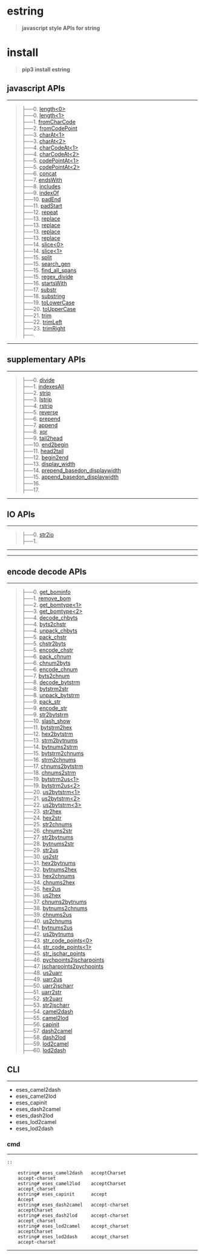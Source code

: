 
# estring
>__javascript style APIs for string__


# install
>__pip3 install estring__


## javascript APIs
-----------------------------------------------------------------------
>├──0. [length\<0\>](estring/Images/length.0.png)  <br>
├──0. [length\<1\>](estring/Images/length.1.png)  <br>
├──1. [fromCharCode](estring/Images/fromCharCode.0.png)  <br>
├──2. [fromCodePoint](estring/Images/fromCodePoint.0.png)  <br>
├──3. [charAt\<1\>](estring/Images/charAt.0.png)  <br>
├──3. [charAt\<2\>](estring/Images/charAt.1.png)  <br>
├──4. [charCodeAt\<1\>](estring/Images/charCodeAt.0.png)  <br>
├──4. [charCodeAt\<2\>](estring/Images/charCodeAt.1.png)  <br>
├──5. [codePointAt\<1\>](estring/Images/codePointAt.0.png)  <br>
├──5. [codePointAt\<2\>](estring/Images/codePointAt.1.png)  <br>
├──6. [concat](estring/Images/concat.0.png)  <br>
├──7. [endsWith](estring/Images/endsWith.0.png)  <br>
├──8. [includes](estring/Images/includes.0.png)  <br>
├──9. [indexOf](estring/Images/indexOf.0.png)  <br>
├──10. [padEnd](estring/Images/padEnd.0.png)  <br>
├──11. [padStart](estring/Images/padStart.0.png)  <br>
├──12. [repeat](estring/Images/repeat.0.png)  <br>
├──13. [replace](estring/Images/replace.0.png)  <br>
├──13. [replace](estring/Images/replace.1.png)  <br>
├──13. [replace](estring/Images/replace.2.png)  <br>
├──13. [replace](estring/Images/replace.3.png)  <br>
├──14. [slice\<0\>](estring/Images/slice.0.png)  <br>
├──14. [slice\<1\>](estring/Images/slice.1.png)  <br>
├──15. [split](estring/Images/split.0.png)  <br>
├──15. [search_gen](estring/Images/search_gen.0.png)  <br>
├──15. [find_all_spans](estring/Images/find_all_spans.0.png)  <br>
├──15. [regex_divide](estring/Images/regex_divide.0.png)  <br>
├──16. [startsWith](estring/Images/startsWith.0.png)  <br>
├──17. [substr](estring/Images/substr.0.png)  <br>
├──18. [substring](estring/Images/substring.0.png)  <br>
├──19. [toLowerCase](estring/Images/toLowerCase.0.png)  <br>
├──20. [toUpperCase](estring/Images/toUpperCase.0.png)  <br>
├──21. [trim](estring/Images/trim.0.png)  <br>
├──22. [trimLeft](estring/Images/trimLeft.0.png)  <br>
├──23. [trimRight](estring/Images/trimRight.0.png)  <br>
├──. [](estring/Images/.0.png)  <br>

-----------------------------------------------------------------------


## supplementary APIs
-----------------------------------------------------------------------
>├──0. [divide](estring/Images/divide.0.png)  <br>
├──1. [indexesAll](estring/Images/indexesAll.0.png)  <br>
├──2. [strip](estring/Images/strip.0.png)  <br>
├──3. [lstrip](estring/Images/lstrip.0.png)  <br>
├──4. [rstrip](estring/Images/rstrip.0.png)  <br>
├──5. [reverse](estring/Images/reverse.0.png)  <br>
├──6. [prepend](estring/Images/prepend.0.png)  <br>
├──7. [append](estring/Images/append.0.png)  <br>
├──8. [xor](estring/Images/xor.0.png)  <br>
├──9. [tail2head](estring/Images/tail2head.0.png)  <br>
├──10. [end2begin](estring/Images/tail2head.0.png)  <br>
├──11. [head2tail](estring/Images/head2tail.0.png)  <br>
├──12. [begin2end](estring/Images/head2tail.0.png)  <br>
├──13. [display_width](estring/Images/.0.png)  <br>
├──14. [prepend_basedon_displaywidth](estring/Images/prepend_basedon_displaywidth.0.png)  <br>
├──15. [append_basedon_displaywidth](estring/Images/append_basedon_displaywidth.0.png)  <br>
├──16. [](estring/Images/.0.png)  <br>
├──17. [](estring/Images/.0.png)  <br>
-----------------------------------------------------------------------




## IO APIs
-----------------------------------------------------------------------
>├──0. [str2io](estring/Images/str2io.0.png)  <br>
├──1. [](estring/Images/.0.png)  <br>
-----------------------------------------------------------------------


-----------------------------------------------------------------------

## encode decode APIs
-----------------------------------------------------------------------
>├──0. [get_bominfo](estring/Images/get_bominfo.0.png)  <br>
├──1. [remove_bom](estring/Images/remove_bom.0.png)  <br>
├──2. [get_bomtype\<1\>](estring/Images/get_bomtype.0.png)  <br>
├──3. [get_bomtype\<2\>](estring/Images/get_bomtype.1.png)  <br>
├──4. [decode_chbyts](estring/Images/decode_chbyts.0.png)  <br>
├──4. [byts2chstr](estring/Images/decode_chbyts.0.png)  <br>
├──4. [unpack_chbyts](estring/Images/decode_chbyts.0.png)  <br>
├──5. [pack_chstr](estring/Images/pack_chstr.0.png)  <br>
├──5. [chstr2byts](estring/Images/pack_chstr.0.png)  <br>
├──5. [encode_chstr](estring/Images/pack_chstr.0.png)  <br>
├──6. [pack_chnum](estring/Images/pack_chnum.0.png)  <br>
├──6. [chnum2byts](estring/Images/pack_chnum.0.png)  <br>
├──6. [encode_chnum](estring/Images/pack_chnum.0.png)  <br>
├──7. [byts2chnum](estring/Images/byts2chnum.0.png)  <br>
├──8. [decode_bytstrm](estring/Images/decode_bytstrm.0.png)  <br>
├──8. [bytstrm2str](estring/Images/decode_bytstrm.0.png)  <br>
├──8. [unpack_bytstrm](estring/Images/decode_bytstrm.0.png)  <br>
├──9. [pack_str](estring/Images/packstr.0.png)  <br>
├──9. [encode_str](estring/Images/packstr.0.png)  <br>
├──9. [str2bytstrm](estring/Images/packstr.0.png)  <br>
├──10. [slash_show](estring/Images/slash_show.0.png)  <br>
├──11. [bytstrm2hex](estring/Images/bytstrm2hex.0.png)  <br>
├──12. [hex2bytstrm](estring/Images/hex2bytstrm.0.png)  <br>
├──13. [strm2bytnums](estring/Images/strm2bytnums.0.png)  <br>
├──14. [bytnums2strm](estring/Images/bytnums2strm.0.png)  <br>
├──15. [bytstrm2chnums](estring/Images/bytstrm2chnums.0.png)  <br>
├──16. [strm2chnums](estring/Images/bytstrm2chnums.0.png)  <br>
├──17. [chnums2bytstrm](estring/Images/chnums2bytstrm.0.png)  <br>
├──18. [chnums2strm](estring/Images/chnums2bytstrm.0.png)  <br>
├──19. [bytstrm2us\<1\>](estring/Images/bytstrm2us.0.png)  <br>
├──19. [bytstrm2us\<2\>](estring/Images/bytstrm2us.1.png)  <br>
├──20. [us2bytstrm\<1\>](estring/Images/us2bytstrm.0.png)  <br>
├──21. [us2bytstrm\<2\>](estring/Images/us2bytstrm.1.png)  <br>
├──22. [us2bytstrm\<3\>](estring/Images/us2bytstrm.2.png)  <br>
├──23. [str2hex](estring/Images/str2hex.0.png)  <br>
├──24. [hex2str](estring/Images/hex2str.0.png)  <br>
├──25. [str2chnums](estring/Images/str2chnums.0.png)  <br>
├──26. [chnums2str](estring/Images/chnums2str.0.png)  <br>
├──27. [str2bytnums](estring/Images/str2bytnums.0.png)  <br>
├──28. [bytnums2str](estring/Images/bytnums2str.0.png)  <br>
├──29. [str2us](estring/Images/str2us.0.png)  <br>
├──30. [us2str](estring/Images/us2str.0.png)  <br>
├──31. [hex2bytnums](estring/Images/hex2bytnums.0.png)  <br>
├──32. [bytnums2hex](estring/Images/bytnums2hex.0.png)  <br>
├──33. [hex2chnums](estring/Images/hex2chnums.0.png)  <br>
├──34. [chnums2hex](estring/Images/chnums2hex.0.png)  <br>
├──35. [hex2us](estring/Images/hex2us.0.png)  <br>
├──36. [us2hex](estring/Images/us2hex.0.png)  <br>
├──37. [chnums2bytnums](estring/Images/chnums2bytnums.0.png)  <br>
├──38. [bytnums2chnums](estring/Images/bytnums2chnums.0.png)  <br>
├──39. [chnums2us](estring/Images/chnums2us.0.png)  <br>
├──40. [us2chnums](estring/Images/us2chnums.0.png)  <br>
├──41. [bytnums2us](estring/Images/bytnums2us.0.png)  <br>
├──42. [us2bytnums](estring/Images/us2bytnums.0.png)  <br>
├──43. [str_code_points\<0\>](estring/Images/str_code_points.0.png)  <br>
├──44. [str_code_points\<1\>](estring/Images/str_code_points.1.png)  <br>
├──45. [str_jschar_points](estring/Images/str_jschar_points.0.png)  <br>
├──46. [pychpoints2jscharpoints](estring/Images/pychpoints2jscharpoints.0.png)  <br>
├──47. [jscharpoints2pychpoints](estring/Images/jscharpoints2pychpoints.0.png)  <br>
├──48. [us2uarr](estring/Images/us2uarr.0.png)  <br>
├──49. [uarr2us](estring/Images/uarr2us.0.png)  <br>
├──50. [uarr2jscharr](estring/Images/uarr2jscharr.0.png)  <br>
├──51. [uarr2str](estring/Images/uarr2str.0.png)  <br>
├──52. [str2uarr](estring/Images/str2uarr.0.png)  <br>
├──53. [str2jscharr](estring/Images/str2jscharr.0.png)  <br>
├──54. [camel2dash](estring/Images/.0.png)  <br>
├──55. [camel2lod](estring/Images/.0.png)  <br>
├──56. [capinit](estring/Images/.0.png)  <br>
├──57. [dash2camel](estring/Images/.0.png)  <br>
├──58. [dash2lod](estring/Images/.0.png)  <br>
├──59. [lod2camel](estring/Images/.0.png)  <br>
├──60. [lod2dash](estring/Images/.0.png)  <br>




## CLI
-----------------------------------------------------------------------
* eses_camel2dash   
* eses_camel2lod    
* eses_capinit      
* eses_dash2camel   
* eses_dash2lod     
* eses_lod2camel    
* eses_lod2dash 

### cmd
-----------

    ::
    
        estring# eses_camel2dash   acceptCharset
        accept-charset
        estring# eses_camel2lod    acceptCharset
        accept_charset
        estring# eses_capinit      accept
        Accept
        estring# eses_dash2camel   accept-charset
        acceptCharset
        estring# eses_dash2lod     accept-charset
        accept_charset
        estring# eses_lod2camel    accept_charset
        acceptCharset
        estring# eses_lod2dash     accept_charset
        accept-charset

-----------------------------------------------------------------------

